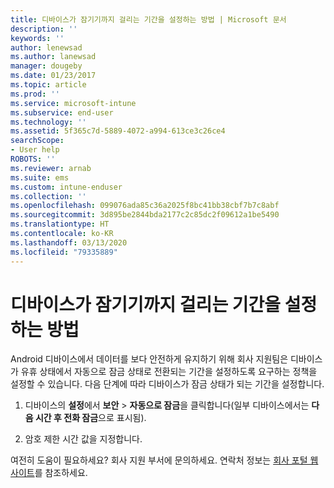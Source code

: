 ```yaml
---
title: 디바이스가 잠기기까지 걸리는 기간을 설정하는 방법 | Microsoft 문서
description: ''
keywords: ''
author: lenewsad
ms.author: lanewsad
manager: dougeby
ms.date: 01/23/2017
ms.topic: article
ms.prod: ''
ms.service: microsoft-intune
ms.subservice: end-user
ms.technology: ''
ms.assetid: 5f365c7d-5889-4072-a994-613ce3c26ce4
searchScope:
- User help
ROBOTS: ''
ms.reviewer: arnab
ms.suite: ems
ms.custom: intune-enduser
ms.collection: ''
ms.openlocfilehash: 099076ada85c36a2025f8bc41bb38cbf7b7c8abf
ms.sourcegitcommit: 3d895be2844bda2177c2c85dc2f09612a1be5490
ms.translationtype: HT
ms.contentlocale: ko-KR
ms.lasthandoff: 03/13/2020
ms.locfileid: "79335889"
---
```

# <a name="how-to-set-the-amount-of-time-before-your-device-is-locked"></a>디바이스가 잠기기까지 걸리는 기간을 설정하는 방법

Android 디바이스에서 데이터를 보다 안전하게 유지하기 위해 회사 지원팀은 디바이스가 유휴 상태에서 자동으로 잠금 상태로 전환되는 기간을 설정하도록 요구하는 정책을 설정할 수 있습니다. 다음 단계에 따라 디바이스가 잠금 상태가 되는 기간을 설정합니다.

1. 디바이스의 **설정**에서 **보안** &gt; **자동으로 잠금**을 클릭합니다(일부 디바이스에서는 **다음 시간 후 전화 잠금**으로 표시됨).

2. 암호 제한 시간 값을 지정합니다.

여전히 도움이 필요하세요? 회사 지원 부서에 문의하세요. 연락처 정보는 [회사 포털 웹 사이트](https://go.microsoft.com/fwlink/?linkid=2010980)를 참조하세요.

